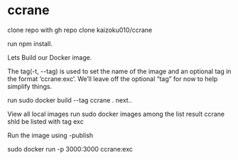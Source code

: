# ccrane

clone repo
with
gh repo clone kaizoku010/ccrane

run npm install.

Lets Build our Docker image.

The tag(-t, --tag) is used to set the name of the image
and an optional tag in the format ‘ccrane:exc’. 
We’ll leave off the optional “tag” for now to help simplify things. 

run sudo docker build --tag ccrane .
next..

View all local images
run sudo docker images
among the list result ccrane shld be listed with tag exc

Run the image using -publish

sudo docker run -p 3000:3000 ccrane:exc
